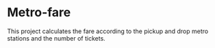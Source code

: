 # Metro-fare
This project calculates the fare according to the pickup and drop metro stations and the number of tickets. 
